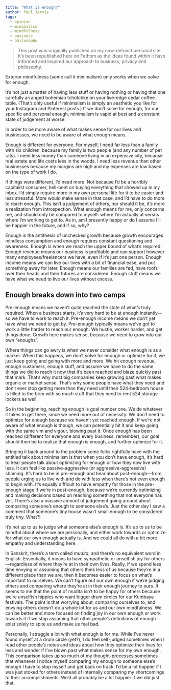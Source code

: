 ```yaml
title: "What is enough?"
author: Paul Jarvis
tags:
  - opinion
  - minimalism
  - mindfulness
  - business
  - philosophy
```

> This post was originally published on my now-defunct personal site. It’s been republished here on Fathom as the ideas found within it have informed and inspired our approach to business, privacy and philosophy.

Exterior mindfulness (some call it minimalism) only works when we solve for enough.

It’s not just a matter of having less stuff or having nothing or having that one carefully arranged bohemian tchotchke on your live-edge cedar coffee table. (That’s only useful if minimalism is simply an aesthetic you like for your Instagram and Pinterest posts.) If we don’t solve for enough, for our specific and personal enough, minimalism is vapid at best and a constant state of judgement at worse.

In order to be more aware of what makes sense for our lives and businesses, we need to be aware of what enough means.

Enough is different for everyone. For myself, I need far less than a family with six children, because my family is two people (and any number of pet rats). I need less money than someone living in an expensive city, because real estate and life costs less in the woods. I need less revenue than other businesses because my margins are high and my expenses are low based on the type of work I do.

If things were different, I’d need more. Not because I’d be a horribly capitalist consumer, hell-bent on buying everything that showed up in my inbox. I’d simply require more in my own personal life for it to be easier and less stressful. More would make sense in that case, and I’d have to do more to reach enough. This isn’t a judgement of others, nor should it be, it’s more a realization from introspection. What enough means for me, only concerns me, and should only be compared to myself: where I’m actually at versus where I’m working to get to. As in, am I presently happy or do I assume I’ll be happier in the future, and if so, why?

Enough is the antithesis of unchecked growth because growth encourages mindless consumption and enough requires constant questioning and awareness. Enough is when we reach the upper bound of what’s required. Enough revenue means our business is profitable and can support however many employees/freelancers we have, even if it’s just one person. Enough income means we can live our lives with a bit of financial ease, and put something away for later. Enough means our families are fed, have roofs over their heads and their futures are considered. Enough stuff means we have what we need to live our lives without excess.

Enough breaks down into two camps
---------------------------------

Pre-enough means we haven’t quite reached the state of what’s truly required. When a business starts, it’s very hard to be at enough instantly—so we have to work to reach it. Pre-enough income means we don’t yet have what we need to get by. Pre-enough typically means we’ve got to work a little harder to reach our enough. We hustle, worker harder, and get things done. Growth here makes sense, because we need to grow into our own “enoughs”.

Where things can go awry is when we never consider what enough is as a marker. When this happens, we don’t solve for enough or optimize for it, we just keep going and going with more and more. We hit enough revenue, enough customers, enough stuff, and assume we have to do the same things we did to reach it now that it’s been reached and blaze quickly past that mark. That’s why most big companies keep growing past what makes organic or market sense. That’s why some people have what they need and don’t ever stop getting more than they need until their 524-bedroom house is filled to the brim with so much stuff that they need to rent 524 storage lockers as well.

So in the beginning, reaching enough is goal number one. We do whatever it takes to get there, since we need more out of necessity. We don’t need to optimize for enough because we haven’t yet reached enough. If we’re not aware of what enough is though, we can potentially hit it and keep going with the same vim and vigour, blowing past it. Once enough has been reached (different for everyone and every business, remember), our goal should then be to realize that enough is enough, and further optimize for it.

Bringing it back around to the problem some folks rightfully have with the entitled talk about minimalism is that when you don’t have enough, it’s hard to hear people talk about optimizing for enough or how they now live with less. It can feel like passive-aggressive (or aggressive-aggressive) shaming. It’s hard to be in pre-enough and hear about post-enough—from people urging us to live with and do with less when there’s not even enough to begin with. It’s equally difficult to have empathy for those in the pre-enough stage if we’re in post-enough, because we’re currently optimizing and making decisions based on reaching something that not everyone has yet. There’s also a massive amount of judgement going around about comparing someone’s enough to someone else’s. Just the other day I saw a comment that someone’s tiny house wasn’t small enough to be considered truly tiny. What?!

It’s not up to us to judge what someone else’s enough is. It’s up to us to be mindful about where we are personally, and either work towards or optimize for what our own enough actually is. And we could all do with a bit more empathy and understanding here.

In Sanskrit, there’s a term called _mudita_, and there’s no equivalent word in English. Essentially, it means to have sympathetic or unselfish joy for others—regardless of where they’re at in their own lives. Really, if we spend less time envying or assuming that others think less of us because they’re in a different place than we are, then it becomes easier to focus on what’s important to ourselves. We can’t figure out our own enough if we’re judging others and comparing where they’re at in their enough journey to ours. It seems to me that the point of mudita isn’t to be happy for others because we’re unselfish hippies who want bigger drum circles for our Kumbaya festivals. The point is that worrying about, comparing ourselves to, and envying others doesn’t do a whole lot for us and our own mindfulness. We can be better and more focused on finding joy in our own enough or work towards it if we stop assuming that other people’s definitions of enough exist solely to spite us and make us feel bad.

Personally, I struggle a lot with what enough is for me. While I’ve never found myself at a drum circle (yet?), I do feel self-judged sometimes when I read other people’s notes and ideas about how they optimize their lives for less and wonder if I’ve blown past what makes sense for my own enough. This comparison takes up so much of my thought-processes sometimes that whenever I notice myself comparing my enough to someone else’s enough I have to stop myself and get back on track. I’d be a lot happier if I was just stoked for others instead of internally comparing my shortcomings to their accomplishments. We’d all probably be a lot happier if we did just that.
